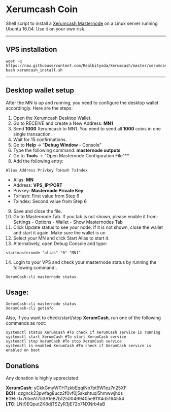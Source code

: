 # Xerumcash Coin
Shell script to install a [Xerumcash Masternode](http://www.xerumcash.com/) on a Linux server running Ubuntu 16.04. Use it on your own risk.
***

## VPS installation
```
wget -q https://raw.githubusercontent.com/Realbityoda/Xerumcash/master/xerumcash_install.sh
bash xerumcash_install.sh
```
***

## Desktop wallet setup  

After the MN is up and running, you need to configure the desktop wallet accordingly. Here are the steps:  
1. Open the Xerumcash Desktop Wallet.  
2. Go to RECEIVE and create a New Address: **MN1**  
3. Send **1000** Xerumcash to MN1. You need to send all **1000** coins in one single transaction.
4. Wait for 15 confirmations.  
5. Go to **Help** -> "**Debug Window** - Console"  
6. Type the following command: **masternode outputs**  
7. Go to  **Tools** -> "Open Masternode Configuration File"**
8. Add the following entry:
```
Alias Address Privkey TxHash TxIndex
```
* Alias: **MN**
* Address: **VPS_IP:PORT**
* Privkey: **Masternode Private Key**
* TxHash: First value from Step 6
* TxIndex:  Second value from Step 6
9. Save and close the file.
10. Go to Masternode Tab. If you tab is not shown, please enable it from: Settings - Options - Wallet - Show Masternodes Tab
11. Click Update status to see your node. If it is not shown, close the wallet and start it again. Make sure the wallet is un
12. Select your MN and click Start Alias to start it.
13. Alternatively, open Debug Console and type:
```
startmasternode "alias" "0" "MN1"
``` 
14. Login to your VPS and check your masternode status by running the following command:.
```
XerumCash-cli masternode status
```


## Usage:
```
XerumCash-cli masternode status  
XerumCash-cli getinfo
```
Also, if you want to check/start/stop **XerumCash**, run one of the following commands as root:

```
systemctl status XerumCash #To check if XerumCash service is running  
systemctl start XerumCash #To start XerumCash service  
systemctl stop XerumCash #To stop XerumCash service  
systemctl is-enabled XerumCash #To check if XerumCash service is enabled on boot  
```  


## Donations

Any donation is highly appreciated

**XerumCash**: yCkkGmyWTHTzkbEqqiNb7pt9W1ez7n25XF  
**BCH**: qzgnck23pwfag8ucz2f0vf0j5skshtuql5hmwwjhds  
**ETH**: 0x765eA1753A1eB7b12500499405e811f4d5164554  
**LTC**: LNt9EQputZK8djTSZyR3jE72o7NXNrb4aB  
